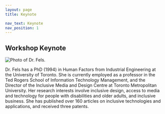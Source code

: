```yaml
---
layout: page
title: Keynote

nav_text: Keynote
nav_position: 1
---
```


## Workshop Keynote

![Photo of Dr. Fels.](img/deb_2018.png)

Dr. Fels has a PhD (1994) in Human Factors from Industrial Engineering at the University of Toronto. She is currently employed as a professor in the Ted Rogers School of Information Technology Management, and the Director of the Inclusive Media and Design Centre at Toronto Metropolitan University. Her research interests involve inclusive design, access to media and technology for people with disabilities and older adults, and inclusive business. She has published over 160 articles on inclusive technologies and applications, and received three patents.